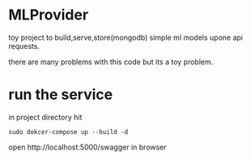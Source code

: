 # MLProvider
toy project to build,serve,store(mongodb) simple ml models upone api requests.

there are many problems with this code but its a toy problem.
# run the service
in project directory hit 

```
sudo dokcer-compose up --build -d
```

open http://localhost:5000/swagger in browser
